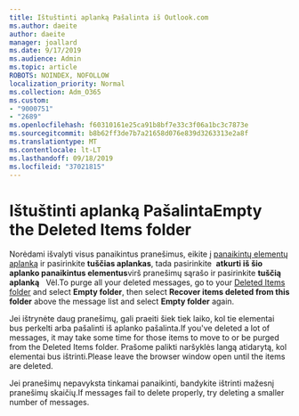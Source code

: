 ```yaml
---
title: Ištuštinti aplanką Pašalinta iš Outlook.com
ms.author: daeite
author: daeite
manager: joallard
ms.date: 9/17/2019
ms.audience: Admin
ms.topic: article
ROBOTS: NOINDEX, NOFOLLOW
localization_priority: Normal
ms.collection: Adm_O365
ms.custom:
- "9000751"
- "2689"
ms.openlocfilehash: f60310161e25ca91b8bf7e33c3f06a1bc3c7873e
ms.sourcegitcommit: b8b62ff3de7b7a21658d076e839d3263313e2a8f
ms.translationtype: MT
ms.contentlocale: lt-LT
ms.lasthandoff: 09/18/2019
ms.locfileid: "37021815"
---
```

# <a name="empty-the-deleted-items-folder"></a><span data-ttu-id="83a30-102">Ištuštinti aplanką Pašalinta</span><span class="sxs-lookup"><span data-stu-id="83a30-102">Empty the Deleted Items folder</span></span>

<span data-ttu-id="83a30-103">Norėdami išvalyti visus panaikintus pranešimus, eikite į [panaikintų elementų aplanką](https://outlook.live.com/mail/deleteditems) ir pasirinkite **tuščias aplankas**, tada pasirinkite  **atkurti iš šio aplanko panaikintus elementus**virš pranešimų sąrašo ir pasirinkite **tuščią aplanką**   Vėl.</span><span class="sxs-lookup"><span data-stu-id="83a30-103">To purge all your deleted messages, go to your [Deleted Items folder](https://outlook.live.com/mail/deleteditems) and select **Empty folder**, then select **Recover items deleted from this folder** above the message list and select **Empty folder** again.</span></span>

<span data-ttu-id="83a30-104">Jei ištrynėte daug pranešimų, gali praeiti šiek tiek laiko, kol tie elementai bus perkelti arba pašalinti iš aplanko pašalinta.</span><span class="sxs-lookup"><span data-stu-id="83a30-104">If you've deleted a lot of messages, it may take some time for those items to move to or be purged from the Deleted Items folder.</span></span> <span data-ttu-id="83a30-105">Prašome palikti naršyklės langą atidarytą, kol elementai bus ištrinti.</span><span class="sxs-lookup"><span data-stu-id="83a30-105">Please leave the browser window open until the items are deleted.</span></span>

<span data-ttu-id="83a30-106">Jei pranešimų nepavyksta tinkamai panaikinti, bandykite ištrinti mažesnį pranešimų skaičių.</span><span class="sxs-lookup"><span data-stu-id="83a30-106">If messages fail to delete properly, try deleting a smaller number of messages.</span></span>